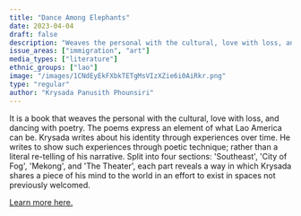 ```yaml
---
title: "Dance Among Elephants"
date: 2023-04-04
draft: false
description: "Weaves the personal with the cultural, love with loss, and dancing with poetry. The poems express an element of what Lao America can be"
issue_areas: ["immigration", "art"]
media_types: ["literature"]
ethnic_groups: ["lao"]
image: "/images/1CNdEyEkFXbkTETgMsVIzXZie6i0AiRkr.png"
type: "regular"
author: "Krysada Panusith Phounsiri"
---
```


It is a book that weaves the personal with the cultural, love with loss, and dancing with poetry. The poems express an element of what Lao America can be. Krysada writes about his identity through experiences over time. He writes to show such experiences through poetic technique; rather than a literal re-telling of his narrative. Split into four sections: 'Southeast', 'City of Fog', 'Mekong', and 'The Theater', each part reveals a way in which Krysada shares a piece of his mind to the world in an effort to exist in spaces not previously welcomed.

[Learn more here.](https://archive.org/details/danceamongelepha0000phou)
